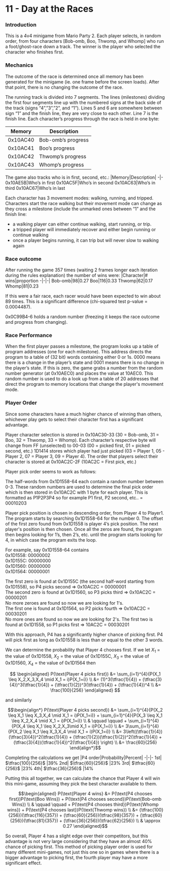 # 11 - Day at the Races

### Introduction
This is a 4v4 minigame from Mario Party 2. Each player selects, in random order, from four characters [Bob-omb, Boo, Thwomp, and Whomp] who run a foot/ghost-race down a track. The winner is the player who selected the character who finishes first.

### Mechanics
The outcome of the race is determined once all memory has been generated for the minigame (ie. one frame before the screen loads). After that point, there is no changing the outcome of the race. 

The running track is divided into 7 segments. The lines (milestones) dividing the first four segments line up with the numbered signs at the back side of the track (signs “4”,”3”,”2”, and “1”). Lines 5 and 6 are somewhere between sign “1” and the finish line, they are very close to each other. Line 7 is the finish line. Each character’s progress through the race is held in one byte:

|Memory|Description|
-|-
0x10AC40 | Bob-omb’s progress
0x10AC41 | Boo’s progress
0x10AC42 | Thwomp’s progress
0x10AC43 | Whomp’s progress

The game also tracks who is in first, second, etc.:
|Memory|Description|
-|-
0x10AE5B|Who’s in first
0x10AC5F|Who’s in second
0x10AC63|Who’s in third
0x10AC67|Who’s in last

Each character has 3 movement modes: walking, running, and tripped. Characters start the race walking but their movement mode can change as they cross a milestone (include the unmarked ones between “1” and the finish line:
- a walking player can either continue walking, start running, or trip.
- a tripped player will immediately recover and either begin running or continue walking
- once a player begins running, it can trip but will never slow to walking again

### Race outcome
After running the game 357 times (waiting 2 frames longer each iteration during the rules explanation) the number of wins were:
|Character|# wins|proportion
-|-|-|
Bob-omb|98|0.27
Boo|116|0.33
Thwomp|62|0.17
Whomp|81|0.23

If this were a fair race, each racer would have been expected to win about 89 times. This is a significant difference (chi-squared test p-value =
0.0004487).

0x0C99B4-6 holds a random number (freezing it keeps the race outcome and progress from changing).

### Race Performance
When the first player passes a milestone, the program looks up a table of program addresses (one for each milestone). This address directs the program to a table of (32 bit) words containing either 0 or 1s. 0000 means there is a change in the player’s state and 0001 means there is no change in the player’s state. If this is zero, the game grabs a number from the random number generator (at 0x10AEC0) and places the value at 10AEC0. This random number is used to do a look up from a  table of 20 addresses that direct the program to memory locations that change the player's movement mode.

### Player Order
Since some characters have a much higher chance of winning than others, whichever play gets to select their character first has a significant advantage.

Player character selection is stored in 0x10AC30-33 (30 = Bob-omb, 31 = Boo, 32 = Thwomp, 33 = Whomp). Each character’s respective byte will change from FF (unselected) to 00-03 (00 = picked first, 01 = picked second, etc.) 1D1414 stores which player had just picked (03 = Player 1, 05 -  Player 2, 07 = Player 3, 09 = Player 4). The order that players select their character is stored at 0x10AC2C-2F (10AC2C = First pick, etc.)

Player pick order seems to work as follows:

The half-words from 0x1D1558-64 each contain a random number between 0-3. These random numbers are used to determine the final pick order which is then stored in 0x10AC2C with 1 byte for each player. This is formatted as P1P2P3P4 so for example P1 first, P2 second, etc.. = 00010203

Player pick position is chosen in descending order, from Player 4 to Player1. The program starts by searching 0x1D1558-64 for the number 0. The offset of the first zero found from 0x1D1558 is player 4’s pick position. The next player's position is then chosen. Once all the zeros are found, the program then begins looking for 1’s, then 2’s, etc. until the program starts looking for 4, in which case the program exits the loop.

For example, say 0x1D1558-64 contains  
0x1D1558: 00000002  
0x1D155C: 00000000  
0x1D1560: 00000000  
0x1D1564: 00000001  

The first zero is found at 0x1D155C (the second half-word starting from 0x1D1558), so P4 picks second => 0x10AC2C = 00000001  
The second zero is found at 0x1D1560, so P3 picks third => 0x10AC2C = 00000201  
No more zeroes are found so now we are looking for 1's.  
The first one is found at 0x1D1564, so P2 picks fourth => 0x10AC2C = 00030201  
No more ones are found so now we are looking for 2's.
The first two is found at 0x1D1558, so P1 picks first => 10AC2C = 00030201

With this approach, P4 has a significantly higher chance of picking first. P4 will pick first as long as 0x1D1558 is less than or equal to the other 3 words. 

We can determine the probability that Player 4 chooses first. If we let $X_1$ = the value of 0x1D1558, $X_2$ = the value of 0x1D155C, $X_3$ = the value of 0x1D1560, $X_4$ = the value of 0x1D1564 then 

$$ \begin{aligned}
P(\text{Player 4 picks first}) &= \sum_{i=1}^{4}{P(X_1 \leq X_2,X_3,X_4 \mid X_1 = i)P(X_1=i)} \\
&= (1)^3(\tfrac{1}{4}) + (\tfrac{3}{4})^3(\tfrac{1}{4}) + (\tfrac{1}{2})^3(\tfrac{1}{4}) + (\tfrac{1}{4})^4 \\
&= \frac{100}{256}
\end{aligned} $$

and similarly  

$$\begin{align*}
P(\text{Player 4 picks second}) &= \sum_{i=1}^{4}{P(X_2 \leq X_1 \leq X_3,X_4 \mid X_1 = i)P(X_1=i)} +  \sum_{i=1}^{4}{P(X_3 \leq X_1 \leq X_2,X_4 \mid X_1 = i)P(X_1=i)} \\ 
& \qquad \qquad +  \sum_{i=1}^{4}{P(X_4 \leq X_1 \leq X_2,X_3\mid X_1 = i)P(X_1=i)} \\
&= 3\sum_{i=1}^{4}{P(X_2 \leq X_1 \leq X_3,X_4 \mid X_1 = i)P(X_1=i)} \\
&= 3\left((\tfrac{1}{4})(\tfrac{3}{4})^2(\tfrac{1}{4}) + (\tfrac{1}{2})(\tfrac{1}{2})^2(\tfrac{1}{4}) + (\tfrac{3}{4})(\tfrac{1}{4})^2(\tfrac{1}{4})  \right) \\
&= \frac{60}{256}
\end{align*}$$

Completing the calculations we get
|P4 order|Probability|Percent|
-|-|-
1st| $\tfrac{100}{256}$ |39%
2nd| $\tfrac{60}{256}$ |23%
3rd| $\tfrac{60}{256}$ |23%
4th| $\tfrac{36}{256}$ |14%

Putting this all together, we can calculate the chance that Player 4 will win this mini-game, assuming they pick the best character available to them.

$$\begin{aligned}
P(\text{Player 4 wins} &= P(\text{P4 chooses first})P(\text{Boo Wins}) + P(\text{P4 chooses second})P(\text{Bob-omb Wins})  \\
& \qquad \qquad + P(\text{P4 chooses third})P(\text{Whomp wins}) + P(\text{P4 chooses last})P(\text{Thwomp wins}) \\
&= (\tfrac{100}{256})(\tfrac{116}{357}) + (\tfrac{60}{256})(\tfrac{98}{357}) + (\tfrac{60}{256})(\tfrac{81}{357}) + (\tfrac{36}{256})(\tfrac{62}{256}) \\
& \approx 0.27
\end{aligned}$$

So overall, Player 4 has a slight edge over their competitors, but this advantage is not very large considering that they have an almost 40% chance of picking first. This method of picking player order is used for many different mini-games, not just this one so in games where there is a bigger advantage to picking first, the fourth player may have a more significant effect.
